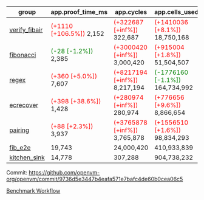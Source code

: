 | group | app.proof_time_ms | app.cycles | app.cells_used | leaf.proof_time_ms | leaf.cycles | leaf.cells_used |
| -- | -- | -- | -- | -- | -- | -- |
| [verify_fibair](https://github.com/openvm-org/openvm/blob/benchmark-results/benchmarks-pr/1567/verify_fibair-9736d5e3447b4eafa571e7bafc4de60b0cea06c5.md) |<span style='color: red'>(+1110 [+106.5%])</span> 2,152 | <span style='color: red'>(+322687 [+inf%])</span> 322,687 | <span style='color: red'>(+1410036 [+8.1%])</span> 18,750,168 |- | - | - |
| [fibonacci](https://github.com/openvm-org/openvm/blob/benchmark-results/benchmarks-pr/1567/fibonacci-9736d5e3447b4eafa571e7bafc4de60b0cea06c5.md) |<span style='color: green'>(-28 [-1.2%])</span> 2,385 | <span style='color: red'>(+3000420 [+inf%])</span> 3,000,420 | <span style='color: red'>(+915004 [+1.8%])</span> 51,504,507 |<span style='color: red'>(+1001 [+32.2%])</span> 4,109 | <span style='color: red'>(+1248029 [+inf%])</span> 1,248,029 | <span style='color: red'>(+1051762 [+1.5%])</span> 70,886,440 |
| [regex](https://github.com/openvm-org/openvm/blob/benchmark-results/benchmarks-pr/1567/regex-9736d5e3447b4eafa571e7bafc4de60b0cea06c5.md) |<span style='color: red'>(+360 [+5.0%])</span> 7,607 | <span style='color: red'>(+8217194 [+inf%])</span> 8,217,194 | <span style='color: green'>(-1776160 [-1.1%])</span> 164,734,992 |<span style='color: green'>(-1187 [-9.4%])</span> 11,378 | <span style='color: red'>(+3326771 [+inf%])</span> 3,326,771 | <span style='color: green'>(-59114968 [-19.5%])</span> 244,541,058 |
| [ecrecover](https://github.com/openvm-org/openvm/blob/benchmark-results/benchmarks-pr/1567/ecrecover-9736d5e3447b4eafa571e7bafc4de60b0cea06c5.md) |<span style='color: red'>(+398 [+38.6%])</span> 1,428 | <span style='color: red'>(+280974 [+inf%])</span> 280,974 | <span style='color: red'>(+776656 [+9.6%])</span> 8,866,654 |<span style='color: red'>(+396 [+3.8%])</span> 10,900 | <span style='color: red'>(+2934912 [+inf%])</span> 2,934,912 | <span style='color: red'>(+2132330 [+0.9%])</span> 247,226,682 |
| [pairing](https://github.com/openvm-org/openvm/blob/benchmark-results/benchmarks-pr/1567/pairing-9736d5e3447b4eafa571e7bafc4de60b0cea06c5.md) |<span style='color: red'>(+88 [+2.3%])</span> 3,937 | <span style='color: red'>(+3765878 [+inf%])</span> 3,765,878 | <span style='color: red'>(+1556510 [+1.6%])</span> 98,834,293 |<span style='color: green'>(-2140 [-27.8%])</span> 5,556 | <span style='color: red'>(+2010352 [+inf%])</span> 2,010,352 | <span style='color: green'>(-57514763 [-28.0%])</span> 148,010,571 |
| [fib_e2e](https://github.com/openvm-org/openvm/blob/benchmark-results/benchmarks-pr/1567/fib_e2e-9736d5e3447b4eafa571e7bafc4de60b0cea06c5.md) | 19,743 |  24,000,420 |  410,933,839 | 23,629 |  7,462,542 |  441,088,507 |
| [kitchen_sink](https://github.com/openvm-org/openvm/blob/benchmark-results/benchmarks-pr/1567/kitchen_sink-9736d5e3447b4eafa571e7bafc4de60b0cea06c5.md) | 14,778 |  307,288 |  904,738,232 | 22,342 |  7,904,026 |  769,363,658 |


Commit: https://github.com/openvm-org/openvm/commit/9736d5e3447b4eafa571e7bafc4de60b0cea06c5

[Benchmark Workflow](https://github.com/openvm-org/openvm/actions/runs/16896065795)
